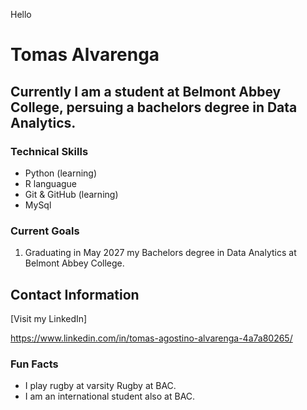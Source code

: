 Hello
# Tomas Alvarenga 

## Currently I am a student at Belmont Abbey College, persuing a bachelors degree in Data Analytics.

 ### Technical Skills
- Python (learning)
- R languague
- Git & GitHub  (learning)
- MySql

### Current Goals
1. Graduating in May 2027 my Bachelors degree in Data Analytics at Belmont Abbey College.


## Contact Information

[Visit my LinkedIn]

 https://www.linkedin.com/in/tomas-agostino-alvarenga-4a7a80265/


### Fun Facts
- I play rugby at varsity Rugby at BAC.
- I am an international student also at BAC.
